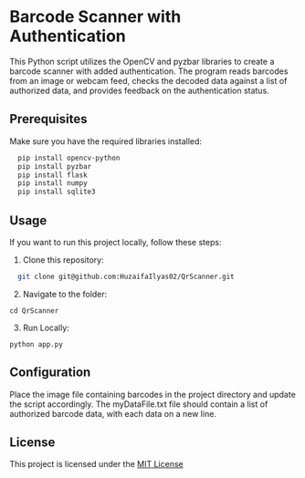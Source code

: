 # Barcode Scanner with Authentication

This Python script utilizes the OpenCV and pyzbar libraries to create a barcode scanner with added authentication. The program reads barcodes from an image or webcam feed, checks the decoded data against a list of authorized data, and provides feedback on the authentication status.

## Prerequisites
Make sure you have the required libraries installed:

```bash
  pip install opencv-python 
  pip install pyzbar
  pip install flask
  pip install numpy
  pip install sqlite3
```

## Usage
If you want to run this project locally, follow these steps:

1. Clone this repository:
```bash
  git clone git@github.com:HuzaifaIlyas02/QrScanner.git
```
2. Navigate to the folder:
```
cd QrScanner
```

3. Run Locally:
```
python app.py
```


## Configuration
Place the image file containing barcodes in the project directory and update the script accordingly.
The myDataFile.txt file should contain a list of authorized barcode data, with each data on a new line.

## License
This project is licensed under the [MIT License](https://choosealicense.com/licenses/mit/)